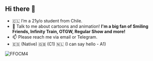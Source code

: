 ## Hi there 👋
- 🇨🇱 I’m a 21y/o student from Chile.
- 💬 Talk to me about cartoons and animation! **I'm a big fan of Smiling Friends, Infinity Train, OTGW, Regular Show and more!**
- 📫 Please reach me via email or Telegram.
-  🇪🇸 (Native) 🇬🇧 (C1) 🇳🇱 (I can say hello - A1)

![FFOCM4](https://github.com/user-attachments/assets/d836aaa4-ec56-4a98-a8f7-0596a58b77ed)

<!--
**tomastrivino/tomastrivino** is a ✨ _special_ ✨ repository because its `README.md` (this file) appears on your GitHub profile.

Here are some ideas to get you started:

- 🔭 I’m currently working on ...
- 🌱 I’m currently learning ...
- 👯 I’m looking to collaborate on ...
- 🤔 I’m looking for help with ...
- 💬 Ask me about ...
- 📫 How to reach me: ...
- 😄 Pronouns: ...
- ⚡ Fun fact: ...

-->
